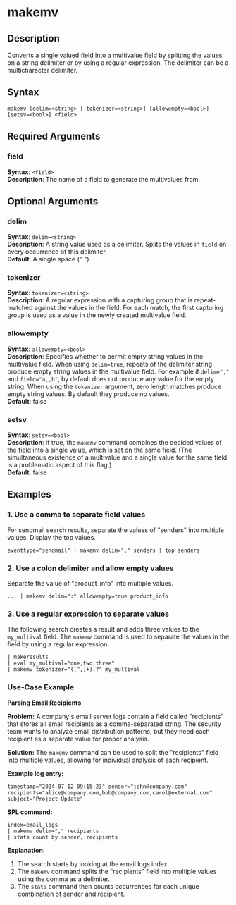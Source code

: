 # makemv

## Description

Converts a single valued field into a multivalue field by splitting the values on a string delimiter or by using a regular expression. The delimiter can be a multicharacter delimiter.

## Syntax

`makemv [delim=<string> | tokenizer=<string>] [allowempty=<bool>] [setsv=<bool>] <field>`

## Required Arguments

### field

**Syntax**: `<field>` \
**Description**: The name of a field to generate the multivalues from.

## Optional Arguments

### delim

**Syntax**: `delim=<string>` \
**Description**: A string value used as a delimiter. Splits the values in `field` on every occurrence of this delimiter. \
**Default**: A single space (" ").

### tokenizer

**Syntax**: `tokenizer=<string>` \
**Description**: A regular expression with a capturing group that is repeat-matched against the values in the field. For each match, the first capturing group is used as a value in the newly created multivalue field.

### allowempty

**Syntax**: `allowempty=<bool>` \
**Description**: Specifies whether to permit empty string values in the multivalue field. When using `delim=true`, repeats of the delimiter string produce empty string values in the multivalue field. For example if `delim=","` and `field="a,,b"`, by default does not produce any value for the empty string. When using the `tokenizer` argument, zero length matches produce empty string values. By default they produce no values. \
**Default**: false

### setsv

**Syntax**: `setsv=<bool>` \
**Description**: If true, the `makemv` command combines the decided values of the field into a single value, which is set on the same field. (The simultaneous existence of a multivalue and a single value for the same field is a problematic aspect of this flag.) \
**Default**: false

## Examples

### 1. Use a comma to separate field values

For sendmail search results, separate the values of "senders" into multiple values. Display the top values.

```
eventtype="sendmail" | makemv delim="," senders | top senders
```

### 2. Use a colon delimiter and allow empty values

Separate the value of "product_info" into multiple values.

```
... | makemv delim=":" allowempty=true product_info
```

### 3. Use a regular expression to separate values

The following search creates a result and adds three values to the `my_multival` field. The `makemv` command is used to separate the values in the field by using a regular expression.

```
| makeresults
| eval my_multival="one,two,three"
| makemv tokenizer="([^,]+),?" my_multival
```

### Use-Case Example

**Parsing Email Recipients**

**Problem:** A company's email server logs contain a field called "recipients" that stores all email recipients as a comma-separated string. The security team wants to analyze email distribution patterns, but they need each recipient as a separate value for proper analysis.

**Solution:** The `makemv` command can be used to split the "recipients" field into multiple values, allowing for individual analysis of each recipient.

**Example log entry:**

```
timestamp="2024-07-12 09:15:23" sender="john@company.com" recipients="alice@company.com,bob@company.com,carol@external.com" subject="Project Update"
```

**SPL command:**

```
index=email_logs 
| makemv delim="," recipients 
| stats count by sender, recipients
```

**Explanation:**
1. The search starts by looking at the email logs index.
2. The `makemv` command splits the "recipients" field into multiple values using the comma as a delimiter.
3. The `stats` command then counts occurrences for each unique combination of sender and recipient.